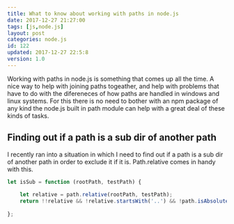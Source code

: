 ```yaml
---
title: What to know about working with paths in node.js
date: 2017-12-27 21:27:00
tags: [js,node.js]
layout: post
categories: node.js
id: 122
updated: 2017-12-27 22:5:8
version: 1.0
---
```


Working with paths in node.js is something that comes up all the time. A nice way to help with joining paths togeather, and help with problems that have to do with the difereneces of how paths are handled in windows and linux systems. For this there is no need to bother with an npm package of any kind the node.js built in path module can help with a great deal of these kinds of tasks.

<!-- more -->

## Finding out if a path is a sub dir of another path

I recently ran into a situation in which I need to find out if a path is a sub dir of another path in order to exclude it if it is. Path.relative comes in handy with this.

```js
let isSub = function (rootPath, testPath) {
 
    let relative = path.relative(rootPath, testPath);
    return !!relative && !relative.startsWith('..') && !path.isAbsolute(relative);
 
};
```

